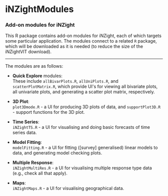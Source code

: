 # iNZightModules
### Add-on modules for iNZight

This R package contains add-on modules for iNZight, each of which targets some particular application.
The modules connect to a related `R` package, which will be downloaded as it is needed (to reduce the size of the iNZightVIT download).

*******

The modules are as follows:

- __Quick Explore__ modules:  
  These include `allBivarPlots.R`, `allUniPlots.R`, and `scatterPlotMatrix.R`,
  which provide UI's for viewing all bivariate plots, all univariate plots, and
  generating a scatter plot matrix, respectively.

- __3D Plot__:  
  `plot3Dmode.R` - a UI for producing 3D plots of data, and `supportPlot3D.R` - support functions for the 3D plot.

- __Time Series__:  
  `iNZightTS.R` - a UI for visualising and doing basic forecasts of time series data.

- __Model Fitting__:  
  `modelFitting.R` - a UI for fitting ([survey] generalised) linear models to data, and generating model checking plots.

- __Multiple Response__:  
  `iNZightMultiRes.R` - a UI for visualising multiple response type data (e.g., check all that apply).

- __Maps__:  
  `iNZightMaps.R` - a UI for visualising geographical data.
